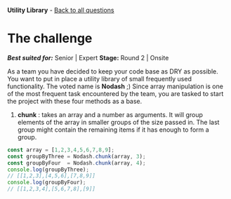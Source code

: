 **Utility Library** - [Back to all questions](toc.md)

# The challenge
**_Best suited for:_** Senior | Expert **Stage:** Round 2 | Onsite

As a team you have decided to keep your code base as DRY as possible. You want to put in place a utility library of small frequently used functionality. The voted name is **Nodash** ;)
Since array manipulation is one of the most frequent task encountered by the team, you are tasked to start the project with these four methods as a base.

1. **chunk** : takes an array and a number as arguments. It will group elements of the array in smaller groups of the size passed in. The last group might contain the remaining items if it has enough to form a group.
```javascript
const array = [1,2,3,4,5,6,7,8,9];
const groupByThree = Nodash.chunk(array, 3);
const groupByFour  = Nodash.chunk(array, 4);
console.log(groupByThree);
// [[1,2,3],[4,5,6],[7,8,9]]
console.log(groupByFour);
// [[1,2,3,4],[5,6,7,8],[9]]
```
   

